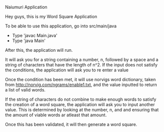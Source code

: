 Naiumuri Application

Hey guys, this is my Word Square Application

To be able to use this application, go into src/main/java
- Type 'javac Main.java'
- Type 'java Main'

After this, the application will run.

It will ask you for a string containing a number, n, followed by a space and a string of characters that have the length of n^2.
If the input does not satisfy the conditions, the application will ask you to re enter a value

Once the condition has been met, it will use norvigs word dictionary, taken from http://norvig.com/ngrams/enable1.txt, and the value inputted to return a list of valid words.

If the string of characters do not combine to make enough words to satisfy the creation of a word square, the application will ask you to input another value.
This is determined by looking at the number, n, and and ensuring that the amount of viable words ar atleast that amount.

Once this has been validated, it will then generate a word square.
